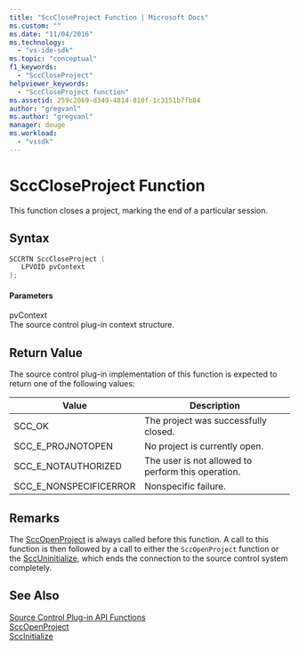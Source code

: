 ```yaml
---
title: "SccCloseProject Function | Microsoft Docs"
ms.custom: ""
ms.date: "11/04/2016"
ms.technology: 
  - "vs-ide-sdk"
ms.topic: "conceptual"
f1_keywords: 
  - "SccCloseProject"
helpviewer_keywords: 
  - "SccCloseProject function"
ms.assetid: 259c2069-d349-4814-810f-1c3151b7fb84
author: "gregvanl"
ms.author: "gregvanl"
manager: douge
ms.workload: 
  - "vssdk"
---
```

# SccCloseProject Function
This function closes a project, marking the end of a particular session.  
  
## Syntax  
  
```cpp  
SCCRTN SccCloseProject (  
   LPVOID pvContext  
);  
```  
  
#### Parameters  
 pvContext  
 The source control plug-in context structure.  
  
## Return Value  
 The source control plug-in implementation of this function is expected to return one of the following values:  
  
|Value|Description|  
|-----------|-----------------|  
|SCC_OK|The project was successfully closed.|  
|SCC_E_PROJNOTOPEN|No project is currently open.|  
|SCC_E_NOTAUTHORIZED|The user is not allowed to perform this operation.|  
|SCC_E_NONSPECIFICERROR|Nonspecific failure.|  
  
## Remarks  
 The [SccOpenProject](../extensibility/sccopenproject-function.md) is always called before this function. A call to this function is then followed by a call to either the `SccOpenProject` function or the [SccUninitialize](../extensibility/sccuninitialize-function.md), which ends the connection to the source control system completely.  
  
## See Also  
 [Source Control Plug-in API Functions](../extensibility/source-control-plug-in-api-functions.md)   
 [SccOpenProject](../extensibility/sccopenproject-function.md)   
 [SccInitialize](../extensibility/sccinitialize-function.md)